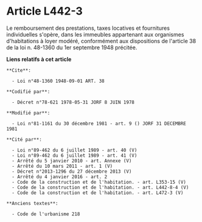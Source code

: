 # Article L442-3

Le remboursement des prestations, taxes locatives et fournitures individuelles s'opère, dans les immeubles appartenant aux
organismes d'habitations à loyer modéré, conformément aux dispositions de l'article 38 de la loi n. 48-1360 du 1er septembre
1948 précitée.

**Liens relatifs à cet article**

	**Cite**:

	  - Loi n°48-1360 1948-09-01 ART. 38

	**Codifié par**:

	  - Décret n°78-621 1978-05-31 JORF 8 JUIN 1978

	**Modifié par**:

	  - Loi n°81-1161 du 30 décembre 1981 - art. 9 () JORF 31 DECEMBRE 1981

	**Cité par**:

	  - Loi n°89-462 du 6 juillet 1989 - art. 40 (V)
	  - Loi n°89-462 du 6 juillet 1989 - art. 41 (V)
	  - Arrêté du 5 janvier 2010 - art. Annexe (V)
	  - Arrêté du 10 mars 2011 - art. 1 (V)
	  - Décret n°2013-1296 du 27 décembre 2013 (V)
	  - Arrêté du 4 janvier 2016 - art. 2
	  - Code de la construction et de l'habitation. - art. L353-15 (V)
	  - Code de la construction et de l'habitation. - art. L442-8-4 (V)
	  - Code de la construction et de l'habitation. - art. L472-3 (V)

	**Anciens textes**:

	  - Code de l'urbanisme 218

